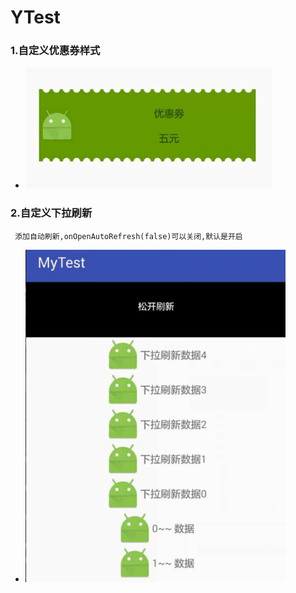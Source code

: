 # YTest  
### 1.自定义优惠券样式  
* <img src="/screenshots/coupon.png"/>  
 
### 2.自定义下拉刷新  
     添加自动刷新,onOpenAutoRefresh(false)可以关闭,默认是开启  

* <img src="/screenshots/refresh.png"/>

